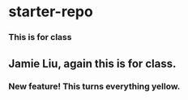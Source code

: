 # starter-repo
### This is for class
## Jamie Liu, again this is for class. 
### New feature! This turns everything yellow.
